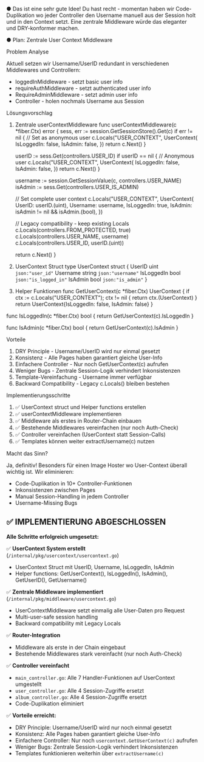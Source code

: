 ● Das ist eine sehr gute Idee! Du hast recht - momentan haben wir Code-Duplikation wo jeder Controller den Username manuell aus der Session holt und in den Context setzt. Eine zentrale Middleware würde das eleganter und
DRY-konformer machen.

● Plan: Zentrale User Context Middleware

Problem Analyse

Aktuell setzen wir Username/UserID redundant in verschiedenen Middlewares und Controllern:
- loggedInMiddleware - setzt basic user info
- requireAuthMiddleware - setzt authenticated user info
- RequireAdminMiddleware - setzt admin user info
- Controller - holen nochmals Username aus Session

Lösungsvorschlag

1. Zentrale userContextMiddleware
   func userContextMiddleware(c *fiber.Ctx) error {
   sess, err := session.GetSessionStore().Get(c)
   if err != nil {
   // Set as anonymous user
   c.Locals("USER_CONTEXT", UserContext{
   IsLoggedIn: false,
   IsAdmin: false,
   })
   return c.Next()
   }

   userID := sess.Get(controllers.USER_ID)
   if userID == nil {
   // Anonymous user
   c.Locals("USER_CONTEXT", UserContext{
   IsLoggedIn: false,
   IsAdmin: false,
   })
   return c.Next()
   }

   username := session.GetSessionValue(c, controllers.USER_NAME)
   isAdmin := sess.Get(controllers.USER_IS_ADMIN)

   // Set complete user context
   c.Locals("USER_CONTEXT", UserContext{
   UserID: userID.(uint),
   Username: username,
   IsLoggedIn: true,
   IsAdmin: isAdmin != nil && isAdmin.(bool),
   })

   // Legacy compatibility - keep existing Locals
   c.Locals(controllers.FROM_PROTECTED, true)
   c.Locals(controllers.USER_NAME, username)
   c.Locals(controllers.USER_ID, userID.(uint))

   return c.Next()
   }

2. UserContext Struct
   type UserContext struct {
   UserID     uint   `json:"user_id"`
   Username   string `json:"username"`
   IsLoggedIn bool   `json:"is_logged_in"`
   IsAdmin    bool   `json:"is_admin"`
   }

3. Helper Funktionen
   func GetUserContext(c *fiber.Ctx) UserContext {
   if ctx := c.Locals("USER_CONTEXT"); ctx != nil {
   return ctx.(UserContext)
   }
   return UserContext{IsLoggedIn: false, IsAdmin: false}
   }

func IsLoggedIn(c *fiber.Ctx) bool {
return GetUserContext(c).IsLoggedIn
}

func IsAdmin(c *fiber.Ctx) bool {
return GetUserContext(c).IsAdmin
}

Vorteile

1. DRY Principle - Username/UserID wird nur einmal gesetzt
2. Konsistenz - Alle Pages haben garantiert gleiche User-Info
3. Einfachere Controller - Nur noch GetUserContext(c) aufrufen
4. Weniger Bugs - Zentrale Session-Logik verhindert Inkonsistenzen
5. Template-Vereinfachung - Username immer verfügbar
6. Backward Compatibility - Legacy c.Locals() bleiben bestehen

Implementierungsschritte

1. ✅ UserContext struct und Helper functions erstellen
2. ✅ userContextMiddleware implementieren
3. ✅ Middleware als erstes in Router-Chain einbauen
4. ✅ Bestehende Middlewares vereinfachen (nur noch Auth-Check)
5. ✅ Controller vereinfachen (UserContext statt Session-Calls)
6. ✅ Templates können weiter extractUsername(c) nutzen

Macht das Sinn?

Ja, definitiv! Besonders für einen Image Hoster wo User-Context überall wichtig ist. Wir eliminieren:
- Code-Duplikation in 10+ Controller-Funktionen
- Inkonsistenzen zwischen Pages
- Manual Session-Handling in jedem Controller
- Username-Missing Bugs

## ✅ IMPLEMENTIERUNG ABGESCHLOSSEN

**Alle Schritte erfolgreich umgesetzt:**

✅ **UserContext System erstellt** (`/internal/pkg/usercontext/usercontext.go`)
- UserContext Struct mit UserID, Username, IsLoggedIn, IsAdmin
- Helper functions: GetUserContext(), IsLoggedIn(), IsAdmin(), GetUserID(), GetUsername()

✅ **Zentrale Middleware implementiert** (`/internal/pkg/middleware/usercontext.go`)  
- UserContextMiddleware setzt einmalig alle User-Daten pro Request
- Multi-user-safe session handling
- Backward compatibility mit Legacy Locals

✅ **Router-Integration**
- Middleware als erste in der Chain eingebaut
- Bestehende Middlewares stark vereinfacht (nur noch Auth-Check)

✅ **Controller vereinfacht**
- `main_controller.go`: Alle 7 Handler-Funktionen auf UserContext umgestellt
- `user_controller.go`: Alle 4 Session-Zugriffe ersetzt
- `album_controller.go`: Alle 4 Session-Zugriffe ersetzt
- Code-Duplikation eliminiert

✅ **Vorteile erreicht:**
- DRY Principle: Username/UserID wird nur noch einmal gesetzt
- Konsistenz: Alle Pages haben garantiert gleiche User-Info  
- Einfachere Controller: Nur noch `usercontext.GetUserContext(c)` aufrufen
- Weniger Bugs: Zentrale Session-Logik verhindert Inkonsistenzen
- Templates funktionieren weiterhin über `extractUsername(c)`
